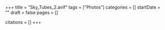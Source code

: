 +++
title = "Sky_Tubes_2.avif"
tags = ["Photos"]
categories = []
startDate = ""
draft = false
pages = []

citations = []
+++

